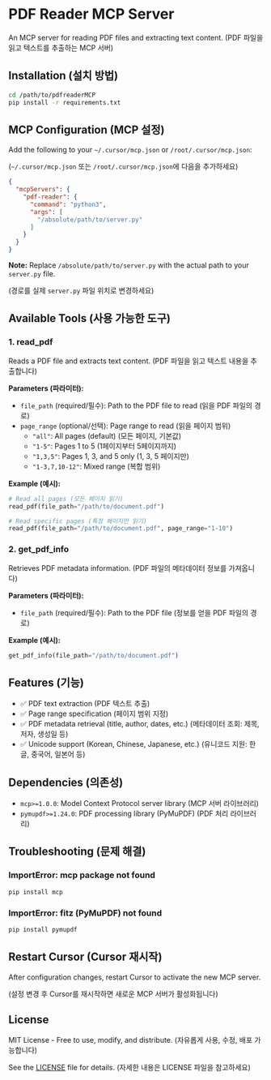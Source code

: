 # PDF Reader MCP Server

An MCP server for reading PDF files and extracting text content. (PDF 파일을 읽고 텍스트를 추출하는 MCP 서버)

## Installation (설치 방법)

```bash
cd /path/to/pdfreaderMCP
pip install -r requirements.txt
```

## MCP Configuration (MCP 설정)

Add the following to your `~/.cursor/mcp.json` or `/root/.cursor/mcp.json`:

(`~/.cursor/mcp.json` 또는 `/root/.cursor/mcp.json`에 다음을 추가하세요)

```json
{
  "mcpServers": {
    "pdf-reader": {
      "command": "python3",
      "args": [
        "/absolute/path/to/server.py"
      ]
    }
  }
}
```

**Note:** Replace `/absolute/path/to/server.py` with the actual path to your `server.py` file.

(경로를 실제 `server.py` 파일 위치로 변경하세요)

## Available Tools (사용 가능한 도구)

### 1. read_pdf
Reads a PDF file and extracts text content. (PDF 파일을 읽고 텍스트 내용을 추출합니다)

**Parameters (파라미터):**
- `file_path` (required/필수): Path to the PDF file to read (읽을 PDF 파일의 경로)
- `page_range` (optional/선택): Page range to read (읽을 페이지 범위)
  - `"all"`: All pages (default) (모든 페이지, 기본값)
  - `"1-5"`: Pages 1 to 5 (1페이지부터 5페이지까지)
  - `"1,3,5"`: Pages 1, 3, and 5 only (1, 3, 5 페이지만)
  - `"1-3,7,10-12"`: Mixed range (복합 범위)

**Example (예시):**
```python
# Read all pages (모든 페이지 읽기)
read_pdf(file_path="/path/to/document.pdf")

# Read specific pages (특정 페이지만 읽기)
read_pdf(file_path="/path/to/document.pdf", page_range="1-10")
```

### 2. get_pdf_info
Retrieves PDF metadata information. (PDF 파일의 메타데이터 정보를 가져옵니다)

**Parameters (파라미터):**
- `file_path` (required/필수): Path to the PDF file (정보를 얻을 PDF 파일의 경로)

**Example (예시):**
```python
get_pdf_info(file_path="/path/to/document.pdf")
```

## Features (기능)

- ✅ PDF text extraction (PDF 텍스트 추출)
- ✅ Page range specification (페이지 범위 지정)
- ✅ PDF metadata retrieval (title, author, dates, etc.) (메타데이터 조회: 제목, 저자, 생성일 등)
- ✅ Unicode support (Korean, Chinese, Japanese, etc.) (유니코드 지원: 한글, 중국어, 일본어 등)

## Dependencies (의존성)

- `mcp>=1.0.0`: Model Context Protocol server library (MCP 서버 라이브러리)
- `pymupdf>=1.24.0`: PDF processing library (PyMuPDF) (PDF 처리 라이브러리)

## Troubleshooting (문제 해결)

### ImportError: mcp package not found
```bash
pip install mcp
```

### ImportError: fitz (PyMuPDF) not found
```bash
pip install pymupdf
```

## Restart Cursor (Cursor 재시작)

After configuration changes, restart Cursor to activate the new MCP server.

(설정 변경 후 Cursor를 재시작하면 새로운 MCP 서버가 활성화됩니다)

## License

MIT License - Free to use, modify, and distribute. (자유롭게 사용, 수정, 배포 가능합니다)

See the [LICENSE](LICENSE) file for details. (자세한 내용은 LICENSE 파일을 참고하세요)


